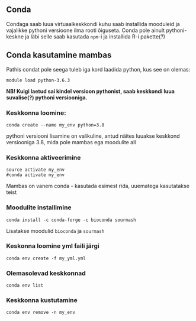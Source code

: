 ## Conda
Condaga saab luua virtuaalkeskkondi kuhu saab installida mooduleid ja vajalikke pythoni versioone ilma rooti õiguseta.
Conda pole ainult pythoni-keskne ja läbi selle saab kasutada `npm`-i ja installida R-i pakette(?)

## Conda kasutamine mambas
Pathis condat pole seega tuleb iga kord laadida python, kus see on olemas:
```
module load python-3.6.3
```
**NB! Kuigi laetud sai kindel versioon pythonist, saab keskkondi luua suvalise(?) pythoni versiooniga.**

### Keskkonna loomine:
```
conda create --name my_env python=3.8
```
pythoni versiooni lisamine on valikuline, antud näites luuakse keskkond versiooniga 3.8, mida pole mambas ega moodulite all

### Keskkonna aktiveerimine 
```
source activate my_env
#conda activate my_env
```
Mambas on vanem conda - kasutada esimest rida, uuematega kasutatakse teist

### Moodulite installimine 
```
conda install -c conda-forge -c bioconda sourmash
```
Lisatakse moodulid `bioconda` ja `sourmash`
### Keskonna loomine yml faili järgi
```
conda env create -f my_yml.yml
```
### Olemasolevad keskkonnad
```
conda env list
```
### Keskkonna kustutamine
```
conda env remove -n my_env
```
